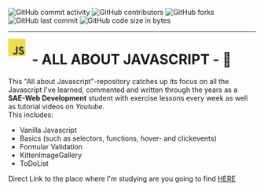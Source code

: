 ![GitHub commit activity](https://img.shields.io/github/commit-activity/m/Svendolin/All-about-Javascript?style=for-the-badge) ![GitHub contributors](https://img.shields.io/github/contributors/svendolin/All-about-Javascript?style=for-the-badge) ![GitHub forks](https://img.shields.io/github/forks/Svendolin/All-about-Javascript?color=pink&style=for-the-badge) ![GitHub last commit](https://img.shields.io/github/last-commit/Svendolin/All-about-Javascript?style=for-the-badge) ![GitHub code size in bytes](https://img.shields.io/github/languages/code-size/Svendolin/All-about-Javascript?color=yellow&style=for-the-badge)


***
<img align="left" alt="JavaScript" width="35px" src="https://raw.githubusercontent.com/github/explore/80688e429a7d4ef2fca1e82350fe8e3517d3494d/topics/javascript/javascript.png" /> 

# &nbsp; - ALL ABOUT JAVASCRIPT - 🔅

This "All about Javascript"-repository catches up its focus on all the Javascript I've learned, commented and written through the years as a **SAE-Web Development** student with exercise lessons every week as well as tutorial videos on _Youtube_.         
This includes:

* Vanilla Javascript
* Basics (such as selectors, functions, hover- and clickevents)
* Formular Validation
* KittenImageGallery
* ToDoList

Direct Link to the place where I'm studying are you going to find [HERE](https://www.sae.edu/che/de?utm_source=PS01&gclid=Cj0KCQjw-4SLBhCVARIsACrhWLVIaD_aUt7y4brT7tqMW9o7tskgb1vjQqJFkzQwkwdN_40_Ls7MgAEaAtXxEALw_wcB)
<br />
<br />


<!-- ***
## Folder Directory
***
1. [General Info and Visuals](#general-info)
2. [Technologies](#technologies)
3. [Installation](#installation)
4. [Collaboration](#collaboration)
5. [FAQs](#faqs)

<br />
<br />



***
## Technologies ✅
***
 JS-Frameworks / CDNJS:
* [Technologie name](https://example.com): Version 1.0
* [Technologie name](https://example.com): Version 1.1
* [Library name](https://example.com): Version whatever

<br />
<br />

***
## Collaboration ✅
***
=> Give instructions on how to collaborate with your project.
> A perfect opportunity is to use quotes like these.

> Or another one if you wish.

<br />
<br />

***
## FAQs ✅
***
=> A list of frequently asked questions
1. **This is a question in bold:**
Answer of the first question with: _italic words_. 
2. __Second question in bold:__ 
To answer this question we use an unordered list:
* First point
* Second Point
* Third point
3. **Third question in bold:**
Answer of the third question with: *italic words*.
4. **Fourth question in bold**

| Headline 1 in the tablehead | Headline 2 in the tablehead | Headline 3 in the tablehead |
|:--------------|:-------------:|--------------:|
| text-align left | text-align center | text-align right | -->
